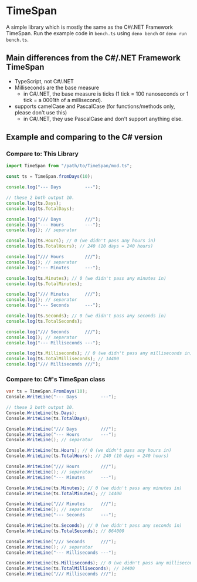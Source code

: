 # TimeSpan

A simple library which is mostly the same as the C#/.NET Framework TimeSpan.
Run the example code in `bench.ts` using `deno bench` or `deno run bench.ts`.

## Main differences from the C#/.NET Framework TimeSpan

- TypeScript, not C#/.NET
- Milliseconds are the base measure
  - in C#/.NET, the base measure is ticks (1 tick = 100 nanoseconds or 1 tick = a 0001th of a millisecond).
- supports camelCase and PascalCase (for functions/methods only, please don't use this)
  - in C#/.NET, they use PascalCase and don't support anything else.

## Example and comparing to the C# version

### Compare to: This Library

```ts
import TimeSpan from "/path/to/TimeSpan/mod.ts";

const ts = TimeSpan.fromDays(10);

console.log("--- Days         ---");

// these 2 both output 10.
console.log(ts.Days);
console.log(ts.TotalDays);

console.log("/// Days         ///");
console.log("--- Hours        ---");
console.log(); // separator

console.log(ts.Hours); // 0 (we didn't pass any hours in)
console.log(ts.TotalHours); // 240 (10 days = 240 hours)

console.log("/// Hours        ///");
console.log(); // separator
console.log("--- Minutes      ---");

console.log(ts.Minutes); // 0 (we didn't pass any minutes in)
console.log(ts.TotalMinutes);

console.log("/// Minutes      ///");
console.log(); // separator
console.log("--- Seconds      ---");

console.log(ts.Seconds); // 0 (we didn't pass any seconds in)
console.log(ts.TotalSeconds);

console.log("/// Seconds      ///");
console.log(); // separator
console.log("--- Milliseconds ---");

console.log(ts.Milliseconds); // 0 (we didn't pass any milliseconds in)
console.log(ts.TotalMilliseconds); // 14400
console.log("/// Milliseconds ///");
```

### Compare to: C#'s TimeSpan class

```cs
var ts = TimeSpan.FromDays(10);
Console.WriteLine("--- Days         ---");

// these 2 both output 10.
Console.WriteLine(ts.Days);
Console.WriteLine(ts.TotalDays);

Console.WriteLine("/// Days         ///");
Console.WriteLine("--- Hours        ---");
Console.WriteLine(); // separator

Console.WriteLine(ts.Hours); // 0 (we didn't pass any hours in)
Console.WriteLine(ts.TotalHours); // 240 (10 days = 240 hours)

Console.WriteLine("/// Hours        ///");
Console.WriteLine(); // separator
Console.WriteLine("--- Minutes      ---");

Console.WriteLine(ts.Minutes); // 0 (we didn't pass any minutes in)
Console.WriteLine(ts.TotalMinutes); // 14400

Console.WriteLine("/// Minutes      ///");
Console.WriteLine(); // separator
Console.WriteLine("--- Seconds      ---");

Console.WriteLine(ts.Seconds); // 0 (we didn't pass any seconds in)
Console.WriteLine(ts.TotalSeconds); // 864000

Console.WriteLine("/// Seconds      ///");
Console.WriteLine(); // separator
Console.WriteLine("--- Milliseconds ---");

Console.WriteLine(ts.Milliseconds); // 0 (we didn't pass any milliseconds in)
Console.WriteLine(ts.TotalMilliseconds); // 14400
Console.WriteLine("/// Milliseconds ///");
```
